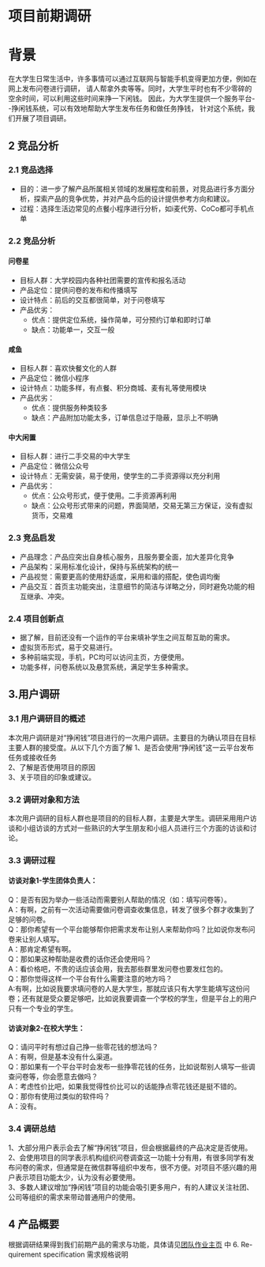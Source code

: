 # 项目前期调研

# 背景
在大学生日常生活中，许多事情可以通过互联网与智能手机变得更加方便，例如在网上发布问卷进行调研，
请人帮拿外卖等等。同时，大学生平时也有不少零碎的空余时间，可以利用这些时间来挣一下闲钱。
因此，为大学生提供一个服务平台--挣闲钱系统，可以有效地帮助大学生发布任务和做任务挣钱，
针对这个系统，我们开展了项目调研。

## 2 竞品分析

### 2.1 竞品选择

- 目的：进一步了解产品所属相关领域的发展程度和前景，对竞品进行多方面分析，探索产品的竞争优势，并对产品今后的设计提供参考方向和建议。
- 过程：选择生活边常见的点餐小程序进行分析，如i麦代劳、CoCo都可手机点单

### 2.2 竞品分析

#### 问卷星

- 目标人群：大学校园内各种社团需要的宣传和报名活动
- 产品定位：提供问卷的发布和传播填写
- 设计特点：前后的交互都很简单，对于问卷填写
- 产品优劣：
    - 优点：提供定位系统，操作简单，可分预约订单和即时订单 
    - 缺点：功能单一，交互一般
      
#### 咸鱼

- 目标人群：喜欢快餐文化的人群
- 产品定位：微信小程序
- 设计特点：功能多样，有点餐、积分商城、麦有礼等使用模块
- 产品优劣：
    - 优点：提供服务种类较多
    - 缺点：产品附加功能太多，订单信息过于隐蔽，显示上不明确

#### 中大闲置

- 目标人群：进行二手交易的中大学生
- 产品定位：微信公众号
- 设计特点：无需安装，易于使用，使学生的二手资源得以充分利用
- 产品优劣：
  - 优点：公众号形式，便于使用。二手资源再利用
  - 缺点：公众号形式带来的问题，界面简陋，交易无第三方保证，没有虚拟货币，交易难


### 2.3 竞品启发

- 产品理念：产品应突出自身核心服务，且服务要全面，加大差异化竞争 
- 产品架构：采用标准化设计，保持与系统架构的统一
- 产品视觉：需要更高的使用舒适度，采用和谐的搭配，使色调均衡
- 产品交互：首页主功能突出，注意细节的简洁与详略之分，同时避免功能的相互继承、冲突。

### 2.4 项目创新点

- 据了解，目前还没有一个运作的平台来填补学生之间互帮互助的需求。
- 虚拟货币形式，易于交易进行。
- 多种前端实现，手机，PC均可以访问主页，方便使用。
- 功能多样，问卷系统以及悬赏系统，满足学生多种需求。



## 3.用户调研

### 3.1 用户调研目的概述
本次用户调研是对“挣闲钱”项目进行的一次用户调研。主要目的为确认项目在目标主要人群的接受度。从以下几个方面了解
1、是否会使用“挣闲钱”这一云平台发布任务或接收任务  
2、了解是否使用项目的原因  
3、关于项目的印象或建议。 

### 3.2 调研对象和方法
本次用户调研的目标人群也是项目的的目标人群，主要是大学生。调研采用用户访谈和小组访谈的方式对一些熟识的大学生朋友和小组人员进行三个方面的访谈和讨论。

### 3.3 调研过程

#### 访谈对象1-学生团体负责人：

Q：是否有因为举办一些活动而需要别人帮助的情况（如：填写问卷等）。  
A：有啊，之前有一次活动需要做问卷调查收集信息，转发了很多个群才收集到了足够的问卷。  
Q：那你希望有一个平台能够帮你把需求发布让别人来帮助你吗？比如说你发布问卷来让别人填写。  
A：那肯定希望有啊。  
Q：那如果这种帮助是收费的话你还会使用吗？  
A：看价格吧，不贵的话应该会用，我去那些群里发问卷也要发红包的。  
Q：那你觉得这样一个平台有什么需要注意的地方吗？  
A:有啊，比如说我要求填问卷的人是大学生，那就应该只有大学生能填写这份问卷；还有就是受众要足够吧，比如说我要调查一个学校的学生，但是平台上的用户只有一个专业的学生。  

#### 访谈对象2-在校大学生：

Q：请问平时有想过自己挣一些零花钱的想法吗？  
A：有啊，但是基本没有什么渠道。  
Q：那如果有一个平台平时会发布一些挣零花钱的任务，比如说帮别人填写一些调查问卷等，你会愿意去做吗？   
A：考虑性价比吧，如果我觉得性价比可以的话能挣点零花钱还是挺不错的。  
Q：那你有使用过类似的软件吗？  
A：没有。  

### 3.4 调研总结

1、大部分用户表示会去了解“挣闲钱”项目，但会根据最终的产品决定是否使用。  
2、会使用项目的同学表示机构组织问卷调查这一功能十分有用，有很多同学有发布问卷的需求，但通常是在微信群等组织中发布，很不方便。对项目不感兴趣的用户表示项目功能太少，认为没有必要使用。  
3、多数人建议增加“挣闲钱”项目的功能会吸引更多用户，有的人建议关注社团、公司等组织的需求来带动普通用户的使用。  

## 4 产品概要

根据调研结果得到我们前期产品的需求与功能，具体请见[团队作业主页](https://owl-movies-ticket-system.github.io/Dashboard/) 中 6. Re- quirement specification 需求规格说明
